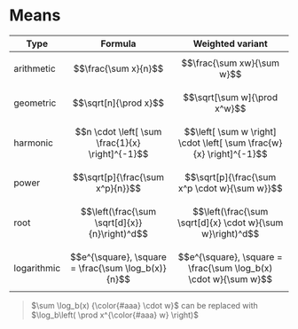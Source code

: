 # Means

| Type | Formula | Weighted variant |
|--|--|--|
| arithmetic | $$\frac{\sum x}{n}$$ | $$\frac{\sum xw}{\sum w}$$ |
| geometric | $$\sqrt[n]{\prod x}$$ | $$\sqrt[\sum w]{\prod x^w}$$ |
| harmonic | $$n \cdot \left[ \sum \frac{1}{x} \right]^{-1}$$ | $$\left[ \sum w \right] \cdot \left[ \sum \frac{w}{x} \right]^{-1}$$ |
| power | $$\sqrt[p]{\frac{\sum x^p}{n}}$$ | $$\sqrt[p]{\frac{\sum x^p \cdot w}{\sum w}}$$ |
| root | $$\left(\frac{\sum \sqrt[d]{x}}{n}\right)^d$$ | $$\left(\frac{\sum \sqrt[d]{x} \cdot w}{\sum w}\right)^d$$ |
| logarithmic | $$e^{\square}, \square = \frac{\sum \log_b(x)}{n}$$ | $$e^{\square}, \square = \frac{\sum \log_b(x) \cdot w}{\sum w}$$ |

> $\sum \log_b(x) {\color{#aaa} \cdot w}$ can be replaced with $\log_b\left( \prod x^{\color{#aaa} w} \right)$
